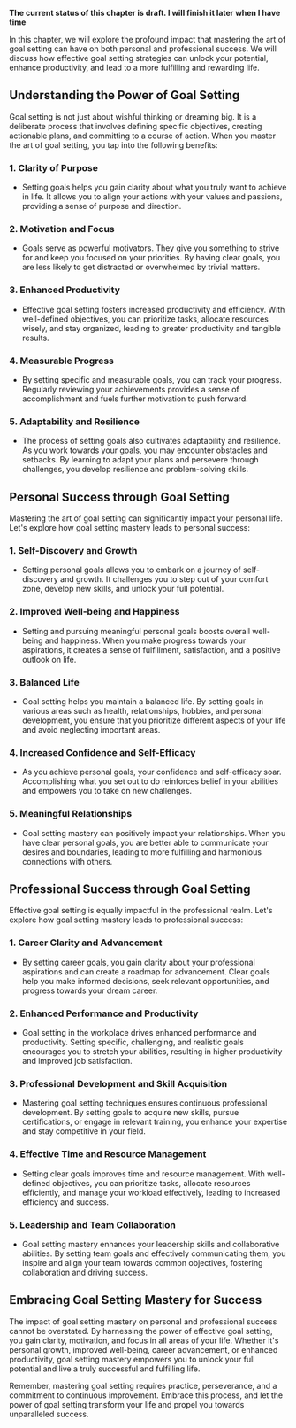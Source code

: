 **The current status of this chapter is draft. I will finish it later when I have time**

In this chapter, we will explore the profound impact that mastering the art of goal setting can have on both personal and professional success. We will discuss how effective goal setting strategies can unlock your potential, enhance productivity, and lead to a more fulfilling and rewarding life.

**Understanding the Power of Goal Setting**
-------------------------------------------

Goal setting is not just about wishful thinking or dreaming big. It is a deliberate process that involves defining specific objectives, creating actionable plans, and committing to a course of action. When you master the art of goal setting, you tap into the following benefits:

### 1. **Clarity of Purpose**

* Setting goals helps you gain clarity about what you truly want to achieve in life. It allows you to align your actions with your values and passions, providing a sense of purpose and direction.

### 2. **Motivation and Focus**

* Goals serve as powerful motivators. They give you something to strive for and keep you focused on your priorities. By having clear goals, you are less likely to get distracted or overwhelmed by trivial matters.

### 3. **Enhanced Productivity**

* Effective goal setting fosters increased productivity and efficiency. With well-defined objectives, you can prioritize tasks, allocate resources wisely, and stay organized, leading to greater productivity and tangible results.

### 4. **Measurable Progress**

* By setting specific and measurable goals, you can track your progress. Regularly reviewing your achievements provides a sense of accomplishment and fuels further motivation to push forward.

### 5. **Adaptability and Resilience**

* The process of setting goals also cultivates adaptability and resilience. As you work towards your goals, you may encounter obstacles and setbacks. By learning to adapt your plans and persevere through challenges, you develop resilience and problem-solving skills.

**Personal Success through Goal Setting**
-----------------------------------------

Mastering the art of goal setting can significantly impact your personal life. Let's explore how goal setting mastery leads to personal success:

### 1. **Self-Discovery and Growth**

* Setting personal goals allows you to embark on a journey of self-discovery and growth. It challenges you to step out of your comfort zone, develop new skills, and unlock your full potential.

### 2. **Improved Well-being and Happiness**

* Setting and pursuing meaningful personal goals boosts overall well-being and happiness. When you make progress towards your aspirations, it creates a sense of fulfillment, satisfaction, and a positive outlook on life.

### 3. **Balanced Life**

* Goal setting helps you maintain a balanced life. By setting goals in various areas such as health, relationships, hobbies, and personal development, you ensure that you prioritize different aspects of your life and avoid neglecting important areas.

### 4. **Increased Confidence and Self-Efficacy**

* As you achieve personal goals, your confidence and self-efficacy soar. Accomplishing what you set out to do reinforces belief in your abilities and empowers you to take on new challenges.

### 5. **Meaningful Relationships**

* Goal setting mastery can positively impact your relationships. When you have clear personal goals, you are better able to communicate your desires and boundaries, leading to more fulfilling and harmonious connections with others.

**Professional Success through Goal Setting**
---------------------------------------------

Effective goal setting is equally impactful in the professional realm. Let's explore how goal setting mastery leads to professional success:

### 1. **Career Clarity and Advancement**

* By setting career goals, you gain clarity about your professional aspirations and can create a roadmap for advancement. Clear goals help you make informed decisions, seek relevant opportunities, and progress towards your dream career.

### 2. **Enhanced Performance and Productivity**

* Goal setting in the workplace drives enhanced performance and productivity. Setting specific, challenging, and realistic goals encourages you to stretch your abilities, resulting in higher productivity and improved job satisfaction.

### 3. **Professional Development and Skill Acquisition**

* Mastering goal setting techniques ensures continuous professional development. By setting goals to acquire new skills, pursue certifications, or engage in relevant training, you enhance your expertise and stay competitive in your field.

### 4. **Effective Time and Resource Management**

* Setting clear goals improves time and resource management. With well-defined objectives, you can prioritize tasks, allocate resources efficiently, and manage your workload effectively, leading to increased efficiency and success.

### 5. **Leadership and Team Collaboration**

* Goal setting mastery enhances your leadership skills and collaborative abilities. By setting team goals and effectively communicating them, you inspire and align your team towards common objectives, fostering collaboration and driving success.

**Embracing Goal Setting Mastery for Success**
----------------------------------------------

The impact of goal setting mastery on personal and professional success cannot be overstated. By harnessing the power of effective goal setting, you gain clarity, motivation, and focus in all areas of your life. Whether it's personal growth, improved well-being, career advancement, or enhanced productivity, goal setting mastery empowers you to unlock your full potential and live a truly successful and fulfilling life.

Remember, mastering goal setting requires practice, perseverance, and a commitment to continuous improvement. Embrace this process, and let the power of goal setting transform your life and propel you towards unparalleled success.
